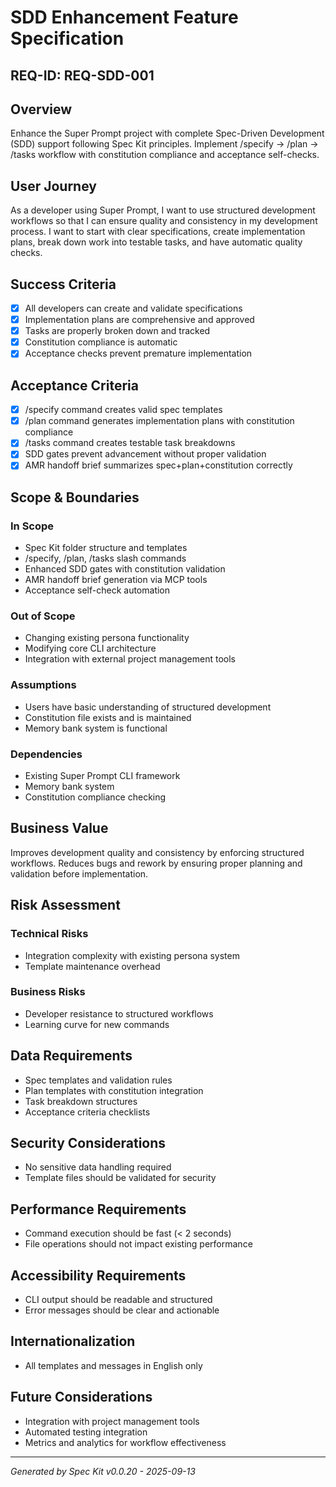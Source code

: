 # SDD Enhancement Feature Specification

## REQ-ID: REQ-SDD-001

## Overview
Enhance the Super Prompt project with complete Spec-Driven Development (SDD) support following Spec Kit principles. Implement /specify → /plan → /tasks workflow with constitution compliance and acceptance self-checks.

## User Journey
As a developer using Super Prompt, I want to use structured development workflows so that I can ensure quality and consistency in my development process. I want to start with clear specifications, create implementation plans, break down work into testable tasks, and have automatic quality checks.

## Success Criteria
- [x] All developers can create and validate specifications
- [x] Implementation plans are comprehensive and approved
- [x] Tasks are properly broken down and tracked
- [x] Constitution compliance is automatic
- [x] Acceptance checks prevent premature implementation

## Acceptance Criteria
- [x] /specify command creates valid spec templates
- [x] /plan command generates implementation plans with constitution compliance
- [x] /tasks command creates testable task breakdowns
- [x] SDD gates prevent advancement without proper validation
- [x] AMR handoff brief summarizes spec+plan+constitution correctly

## Scope & Boundaries
### In Scope
- Spec Kit folder structure and templates
- /specify, /plan, /tasks slash commands
- Enhanced SDD gates with constitution validation
- AMR handoff brief generation via MCP tools
- Acceptance self-check automation

### Out of Scope
- Changing existing persona functionality
- Modifying core CLI architecture
- Integration with external project management tools

### Assumptions
- Users have basic understanding of structured development
- Constitution file exists and is maintained
- Memory bank system is functional

### Dependencies
- Existing Super Prompt CLI framework
- Memory bank system
- Constitution compliance checking

## Business Value
Improves development quality and consistency by enforcing structured workflows. Reduces bugs and rework by ensuring proper planning and validation before implementation.

## Risk Assessment
### Technical Risks
- Integration complexity with existing persona system
- Template maintenance overhead

### Business Risks
- Developer resistance to structured workflows
- Learning curve for new commands

## Data Requirements
- Spec templates and validation rules
- Plan templates with constitution integration
- Task breakdown structures
- Acceptance criteria checklists

## Security Considerations
- No sensitive data handling required
- Template files should be validated for security

## Performance Requirements
- Command execution should be fast (< 2 seconds)
- File operations should not impact existing performance

## Accessibility Requirements
- CLI output should be readable and structured
- Error messages should be clear and actionable

## Internationalization
- All templates and messages in English only

## Future Considerations
- Integration with project management tools
- Automated testing integration
- Metrics and analytics for workflow effectiveness

---
*Generated by Spec Kit v0.0.20 - 2025-09-13*
